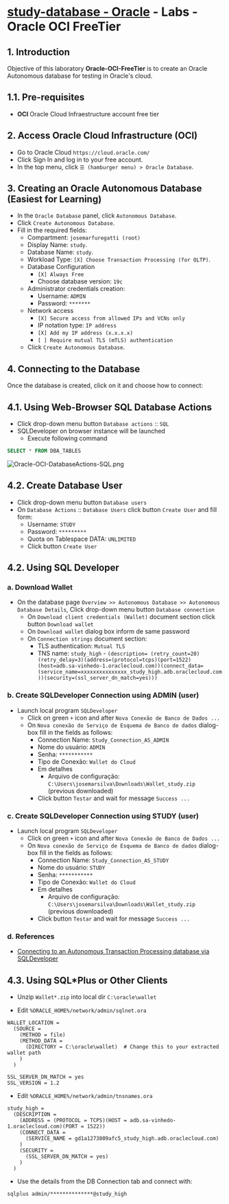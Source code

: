 # [study-database - Oracle](../../README.md) - Labs - Oracle OCI FreeTier

## 1. Introduction


Objective of this laboratory **Oracle-OCI-FreeTier** is to create an Oracle Autonomous database for testing in Oracle's cloud.

## 1.1. Pre-requisites

* **OCI** Oracle Cloud Infraestructure account free tier


## 2. Access Oracle Cloud Infrastructure (OCI)

* Go to Oracle Cloud `https://cloud.oracle.com/`
* Click Sign In and log in to your free account.
* In the top menu, click `☰ (hamburger menu) > Oracle Database`.

## 3. Creating an Oracle Autonomous Database (Easiest for Learning)

* In the `Oracle Database` panel, click `Autonomous Database`.
* Click `Create Autonomous Database`.
* Fill in the required fields:
  * Compartment: `josemarfuregatti (root)`
  * Display Name: `study`.
  * Database Name: `study`.
  * Workload Type: `[X] Choose Transaction Processing (for OLTP)`.
  * Database Configuration
    * `[X] Always Free`
    * Choose database version: `19c` 
  * Administrator credentials creation:
    * Username: `ADMIN`
    * Password: `*******`
  * Network access
    * `[X] Secure access from allowed IPs and VCNs only`
    * IP notation type: `IP address`
    * `[X] Add my IP address (x.x.x.x)`
    * `[ ] Require mutual TLS (mTLS) authentication`
  * Click `Create Autonomous Database`.


## 4. Connecting to the Database

Once the database is created, click on it and choose how to connect:

## 4.1. Using Web-Browser SQL Database Actions

* Click drop-down menu button `Database actions` :: `SQL`
* SQLDeveloper on browser instance will be launched
  * Execute following command

```sql
SELECT * FROM DBA_TABLES
```

![Oracle-OCI-DatabaseActions-SQL.png](../../../doc/images/Oracle-OCI-DatabaseActions-SQL.png) 

## 4.2. Create Database User

* Click drop-down menu button `Database users`
* On `Database Actions` :: `Database Users` click button `Create User` and fill form:
  - Username: `STUDY`
  - Password: `*********`
  - Quota on Tablespace DATA: `UNLIMITED`
  - Click button `Create User`


## 4.2. Using SQL Developer

### a. Download Wallet

* On the database page `Overview >> Autonomous Database >> Autonomous Database Details`, Click drop-down menu button `Database connection`
  * On `Download client credentials (Wallet)` document section click button `Download wallet`
  * On `Download wallet` dialog box inform de same password 
  * On `Connection strings` document section:
    - TLS authentication: `Mutual TLS` 
    - TNS name: `study_high` - `(description= (retry_count=20)(retry_delay=3)(address=(protocol=tcps)(port=1522)(host=adb.sa-vinhedo-1.oraclecloud.com))(connect_data=(service_name=xxxxxxxxxxxxxxx_study_high.adb.oraclecloud.com))(security=(ssl_server_dn_match=yes)))`

### b. Create SQLDeveloper Connection using ADMIN (user)

* Launch local program `SQLDeveloper`
  * Click on green `+` icon and after `Nova Conexão de Banco de Dados ...`
  * On `Nova conexão do Serviço de Esquema de Banco de dados` dialog-box fill in the fields as follows:
    - Connection Name: `Study_Connection_AS_ADMIN`
    - Nome do usuário: `ADMIN`
    - Senha: `***********`
    - Tipo de Conexão: `Wallet do Cloud`
    + Em detalhes
      - Arquivo de configuração: `C:\Users\josemarsilva\Downloads\Wallet_study.zip` (previous downloaded)
    - Click button `Testar` and wait for message `Success ...`

### c. Create SQLDeveloper Connection using STUDY (user)

* Launch local program `SQLDeveloper`
  * Click on green `+` icon and after `Nova Conexão de Banco de Dados ...`
  * On `Nova conexão do Serviço de Esquema de Banco de dados` dialog-box fill in the fields as follows:
    - Connection Name: `Study_Connection_AS_STUDY`
    - Nome do usuário: `STUDY`
    - Senha: `***********`
    - Tipo de Conexão: `Wallet do Cloud`
    + Em detalhes
      - Arquivo de configuração: `C:\Users\josemarsilva\Downloads\Wallet_study.zip` (previous downloaded)
    - Click button `Testar` and wait for message `Success ...`

### d. References
  * [Connecting to an Autonomous Transaction Processing database via SQLDeveloper](https://www.youtube.com/watch?v=RGPTMEPhrck)



## 4.3. Using SQL*Plus or Other Clients

* Unzip `Wallet*.zip` into local dir `C:\oracle\wallet`

* Edit `%ORACLE_HOME%/network/admin/sqlnet.ora`

```sqlnet.ora
WALLET_LOCATION = 
  (SOURCE = 
    (METHOD = file) 
    (METHOD_DATA = 
      (DIRECTORY = C:\oracle\wallet)  # Change this to your extracted wallet path
    )
  )

SSL_SERVER_DN_MATCH = yes
SSL_VERSION = 1.2
```


* Edit `%ORACLE_HOME%/network/admin/tnsnames.ora`

```tnsnames.ora
study_high =
  (DESCRIPTION =
    (ADDRESS = (PROTOCOL = TCPS)(HOST = adb.sa-vinhedo-1.oraclecloud.com)(PORT = 1522))
    (CONNECT_DATA =
      (SERVICE_NAME = gd1a1273809afc5_study_high.adb.oraclecloud.com)
    )
    (SECURITY =
      (SSL_SERVER_DN_MATCH = yes)
    )
  )
```

* Use the details from the DB Connection tab and connect with:

```cmd
sqlplus admin/**************@study_high
```

